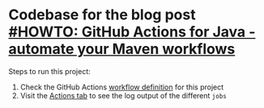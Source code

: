 # Codebase for the blog post [#HOWTO: GitHub Actions for Java - automate your Maven workflows](https://rieckpil.de/github-actions-for-java-automate-your-maven-workflows/)

Steps to run this project:

1. Check the GitHub Actions [workflow definition](https://github.com/rieckpil/blog-tutorials/blob/master/.github/workflows/sampleJavaMavenProject.yml) for this project
2. Visit the [Actions tab](https://github.com/rieckpil/blog-tutorials/actions?query=workflow%3A%22Build+sample+Java+Maven+project%22) to see the log output of the different `jobs`